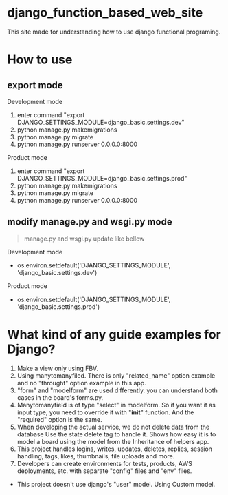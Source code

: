 # django_function_based_web_site

This site made for understanding how to use django functional programing.

# How to use

## export mode

Development mode

1. enter command "export DJANGO_SETTINGS_MODULE=django_basic.settings.dev"
2. python manage.py makemigrations
3. python manage.py migrate
4. python manage.py runserver 0.0.0.0:8000

Product mode

1. enter command "export DJANGO_SETTINGS_MODULE=django_basic.settings.prod"
2. python manage.py makemigrations
3. python manage.py migrate
4. python manage.py runserver 0.0.0.0:8000

## modify manage.py and wsgi.py mode

> manage.py and wsgi.py update like bellow

Development mode

- os.environ.setdefault('DJANGO_SETTINGS_MODULE', 'django_basic.settings.dev')

Product mode

- os.environ.setdefault('DJANGO_SETTINGS_MODULE', 'django_basic.settings.prod')

# What kind of any guide examples for Django?

1. Make a view only using FBV.
2. Using manytomanyfiled. There is only "related_name" option example and no "throught" option example in this app.
3. "form" and "modelform" are used differently. you can understand both cases in the board's forms.py.
4. Manytomanyfield is of type "select" in modelform. So if you want it as input type, you need to override it with "**init**" function. And the "required" option is the same.
5. When developing the actual service, we do not delete data from the database Use the state delete tag to handle it. Shows how easy it is to model a board using the model from the Inheritance of helpers app.
6. This project handles logins, writes, updates, deletes, replies, session handling, tags, likes, thumbnails, file uploads and more.
7. Developers can create environments for tests, products, AWS deployments, etc. with separate "config" files and "env" files.

- This project doesn't use django's "user" model. Using Custom model.
